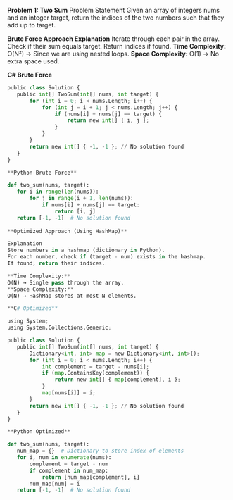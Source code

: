 **Problem 1: Two Sum**
Problem Statement
Given an array of integers nums and an integer target, return the indices of the two numbers such that they add up to target.

**Brute Force Approach
Explanation**
Iterate through each pair in the array.
Check if their sum equals target.
Return indices if found.
**Time Complexity:**
O(N²) → Since we are using nested loops.
**Space Complexity:**
O(1) → No extra space used.

**C# Brute Force**
 ```python
public class Solution {
    public int[] TwoSum(int[] nums, int target) {
        for (int i = 0; i < nums.Length; i++) {
            for (int j = i + 1; j < nums.Length; j++) {
                if (nums[i] + nums[j] == target) {
                    return new int[] { i, j };
                }
            }
        }
        return new int[] { -1, -1 }; // No solution found
    }
}

**Python Brute Force**

def two_sum(nums, target):
    for i in range(len(nums)):
        for j in range(i + 1, len(nums)):
            if nums[i] + nums[j] == target:
                return [i, j]
    return [-1, -1]  # No solution found
    
**Optimized Approach (Using HashMap)**

Explanation
Store numbers in a hashmap (dictionary in Python).
For each number, check if (target - num) exists in the hashmap.
If found, return their indices.

**Time Complexity:**
O(N) → Single pass through the array.
**Space Complexity:**
O(N) → HashMap stores at most N elements.

**C# Optimized**

using System;
using System.Collections.Generic;

public class Solution {
    public int[] TwoSum(int[] nums, int target) {
        Dictionary<int, int> map = new Dictionary<int, int>();
        for (int i = 0; i < nums.Length; i++) {
            int complement = target - nums[i];
            if (map.ContainsKey(complement)) {
                return new int[] { map[complement], i };
            }
            map[nums[i]] = i;
        }
        return new int[] { -1, -1 }; // No solution found
    }
}

**Python Optimized**

def two_sum(nums, target):
    num_map = {}  # Dictionary to store index of elements
    for i, num in enumerate(nums):
        complement = target - num
        if complement in num_map:
            return [num_map[complement], i]
        num_map[num] = i
    return [-1, -1]  # No solution found
